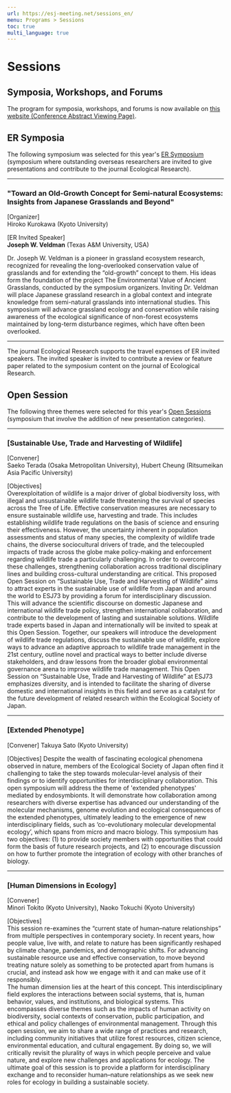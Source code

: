 ```yaml
---
url: https://esj-meeting.net/sessions_en/
menu: Programs > Sessions
toc: true
multi_language: true
---
```


# Sessions

## Symposia, Workshops, and Forums

The program for symposia, workshops, and forums is now available on [this website (Conference Abstract Viewing Page)](https://esj.ne.jp/meeting/abst/index.html).

## ER Symposia

The following symposium was selected for this year's [ER Symposium](/ersympo_en) (symposium where outstanding overseas researchers are invited to give presentations and contribute to the journal Ecological Research).

---

### **"Toward an Old-Growth Concept for Semi-natural Ecosystems: Insights from Japanese Grasslands and Beyond"**

[Organizer]  
Hiroko Kurokawa (Kyoto University)

[ER Invited Speaker]  
**Joseph W. Veldman** (Texas A&M University, USA)
<!-- ![](/media/...) -->

Dr. Joseph W. Veldman is a pioneer in grassland ecosystem research, recognized for revealing the long-overlooked conservation value of grasslands and for extending the “old-growth” concept to them. His ideas form the foundation of the project The Environmental Value of Ancient Grasslands, conducted by the symposium organizers. Inviting Dr. Veldman will place Japanese grassland research in a global context and integrate knowledge from semi-natural grasslands into international studies. This symposium will advance grassland ecology and conservation while raising awareness of the ecological significance of non-forest ecosystems maintained by long-term disturbance regimes, which have often been overlooked.

---

The journal Ecological Research supports the travel expenses of ER invited speakers. The invited speaker is invited to contribute a review or feature paper related to the symposium content on the journal of Ecological Research.

## Open Session

The following three themes were selected for this year's [Open Sessions](/opensession_en) (symposium that involve the addition of new presentation categories).

---

### [Sustainable Use, Trade and Harvesting of Wildlife]

[Convener]  
Saeko Terada (Osaka Metropolitan University), Hubert Cheung (Ritsumeikan Asia Pacific University)

[Objectives]  
Overexploitation of wildlife is a major driver of global biodiversity loss, with illegal and unsustainable wildlife trade threatening the survival of species across the Tree of Life. Effective conservation measures are necessary to ensure sustainable wildlife use, harvesting and trade. This includes establishing wildlife trade regulations on the basis of science and ensuring their effectiveness. However, the uncertainty inherent in population assessments and status of many species, the complexity of wildlife trade chains, the diverse sociocultural drivers of trade, and the telecoupled impacts of trade across the globe make policy-making and enforcement regarding wildlife trade a particularly challenging.
In order to overcome these challenges, strengthening collaboration across traditional disciplinary lines and building cross-cultural understanding are critical. This proposed Open Session on “Sustainable Use, Trade and Harvesting of Wildlife” aims to attract experts in the sustainable use of wildlife from Japan and around the world to ESJ73 by providing a forum for interdisciplinary discussion. This will advance the scientific discourse on domestic Japanese and international wildlife trade policy, strengthen international collaboration, and contribute to the development of lasting and sustainable solutions. 
Wildlife trade experts based in Japan and internationally will be invited to speak at this Open Session. Together, our speakers will introduce the development of wildlife trade regulations, discuss the sustainable use of wildlife, explore ways to advance an adaptive approach to wildlife trade management in the 21st century, outline novel and practical ways to better include diverse stakeholders, and draw lessons from the broader global environmental governance arena to improve wildlife trade management. This Open Session on “Sustainable Use, Trade and Harvesting of Wildlife” at ESJ73 emphasizes diversity, and is intended to facilitate the sharing of diverse domestic and international insights in this field and serve as a catalyst for the future development of related research within the Ecological Society of Japan.

---

### [Extended Phenotype]

[Convener]
Takuya Sato (Kyoto University)

[Objectives]
Despite the wealth of fascinating ecological phenomena observed in nature, members of the Ecological Society of Japan often find it challenging to take the step towards molecular-level analysis of their findings or to identify opportunities for interdisciplinary collaboration. This open symposium will address the theme of 'extended phenotypes' mediated by endosymbionts. It will demonstrate how collaboration among researchers with diverse expertise has advanced our understanding of the molecular mechanisms, genome evolution and ecological consequences of the extended phenotypes, ultimately leading to the emergence of new interdisciplinary fields, such as ‘co-evolutionary molecular developmental ecology’, which spans from micro and macro biology. This symposium has two objectives: (1) to provide society members with opportunities that could form the basis of future research projects, and (2) to encourage discussion on how to further promote the integration of ecology with other branches of biology.

---

### [Human Dimensions in Ecology]

[Convener]  
Minori Tokito (Kyoto University), Naoko Tokuchi (Kyoto University)

[Objectives]  
This session re-examines the “current state of human–nature relationships” from multiple perspectives in contemporary society. In recent years, how people value, live with, and relate to nature has been significantly reshaped by climate change, pandemics, and demographic shifts. For advancing sustainable resource use and effective conservation, to move beyond treating nature solely as something to be protected apart from humans is crucial, and instead ask how we engage with it and can make use of it responsibly.  
The human dimension lies at the heart of this concept. This interdisciplinary field explores the interactions between social systems, that is, human behavior, values, and institutions, and biological systems. This encompasses diverse themes such as the impacts of human activity on biodiversity, social contexts of conservation, public participation, and ethical and policy challenges of environmental management.
Through this open session, we aim to share a wide range of practices and research, including community initiatives that utilize forest resources, citizen science, environmental education, and cultural engagement. By doing so, we will critically revisit the plurality of ways in which people perceive and value nature, and explore new challenges and applications for ecology. The ultimate goal of this session is to provide a platform for interdisciplinary exchange and to reconsider human–nature relationships as we seek new roles for ecology in building a sustainable society.
